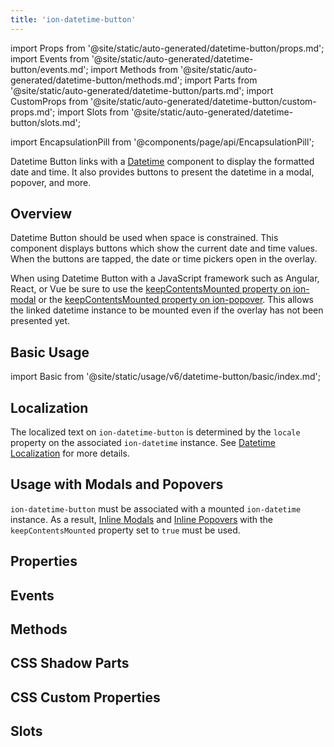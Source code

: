 ```yaml
---
title: 'ion-datetime-button'
---
```


import Props from '@site/static/auto-generated/datetime-button/props.md';
import Events from '@site/static/auto-generated/datetime-button/events.md';
import Methods from '@site/static/auto-generated/datetime-button/methods.md';
import Parts from '@site/static/auto-generated/datetime-button/parts.md';
import CustomProps from '@site/static/auto-generated/datetime-button/custom-props.md';
import Slots from '@site/static/auto-generated/datetime-button/slots.md';

<head>
  <title>ion-datetime-button: Ionic API Input for interacting with Datetime picker</title>
  <meta
    name="description"
    content="Datetime button links with a datetime instance to easily a datetime in a popover, modal, and more."
  />
</head>

import EncapsulationPill from '@components/page/api/EncapsulationPill';

<EncapsulationPill type="shadow" />

Datetime Button links with a [Datetime](./datetime) component to display the formatted date and time. It also provides buttons to present the datetime in a modal, popover, and more.

## Overview

Datetime Button should be used when space is constrained. This component displays buttons which show the current date and time values. When the buttons are tapped, the date or time pickers open in the overlay.

When using Datetime Button with a JavaScript framework such as Angular, React, or Vue be sure to use the [keepContentsMounted property on ion-modal](./modal#keepcontentsmounted) or the [keepContentsMounted property on ion-popover](./popover#keepcontentsmounted). This allows the linked datetime instance to be mounted even if the overlay has not been presented yet.

## Basic Usage

import Basic from '@site/static/usage/v6/datetime-button/basic/index.md';

<Basic />

## Localization

The localized text on `ion-datetime-button` is determined by the `locale` property on the associated `ion-datetime` instance. See [Datetime Localization](./datetime#localization) for more details.

## Usage with Modals and Popovers

`ion-datetime-button` must be associated with a mounted `ion-datetime` instance. As a result, [Inline Modals](./modal#inline-modals-recommended) and [Inline Popovers](./popover#inline-popovers) with the `keepContentsMounted` property set to `true` must be used.

<!--
## Customization

TODO

### Buttons

TODO

### Theming

TODO
-->

## Properties

<Props />

## Events

<Events />

## Methods

<Methods />

## CSS Shadow Parts

<Parts />

## CSS Custom Properties

<CustomProps />

## Slots

<Slots />
